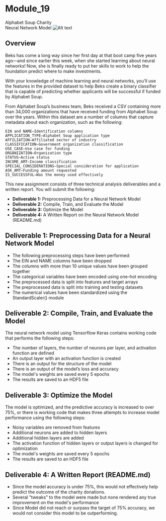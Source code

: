 # Module_19
Alphabet Soup Charity<br>
Neural Network Model
![Alt text]()
## Overview
Beks has come a long way since her first day at that boot camp five years ago—and since earlier this week, when she started learning about neural networks! Now, she is finally ready to put her skills to work to help the foundation predict where to make investments.

With your knowledge of machine learning and neural networks, you’ll use the features in the provided dataset to help Beks create a binary classifier that is capable of predicting whether applicants will be successful if funded by Alphabet Soup.

From Alphabet Soup’s business team, Beks received a CSV containing more than 34,000 organizations that have received funding from Alphabet Soup over the years. Within this dataset are a number of columns that capture metadata about each organization, such as the following:

    EIN and NAME—Identification columns
    APPLICATION_TYPE—Alphabet Soup application type
    AFFILIATION—Affiliated sector of industry
    CLASSIFICATION—Government organization classification
    USE_CASE—Use case for funding
    ORGANIZATION—Organization type
    STATUS—Active status
    INCOME_AMT—Income classification
    SPECIAL_CONSIDERATIONS—Special consideration for application
    ASK_AMT—Funding amount requested
    IS_SUCCESSFUL—Was the money used effectively

This new assignment consists of three technical analysis deliverables and a written report. You will submit the following:
  - **Deliverable 1:** Preprocessing Data for a Neural Network Model
  - **Deliverable 2:** Compile, Train, and Evaluate the Model
  - **Deliverable 3:** Optimize the Model
  - **Deliverable 4:** A Written Report on the Neural Network Model (README.md)

  
## Deliverable 1: Preprocessing Data for a Neural Network Model
  - The following preprocessing steps have been performed:
  - The EIN and NAME columns have been dropped 
  - The columns with more than 10 unique values have been grouped together 
  - The categorical variables have been encoded using one-hot encoding 
  - The preprocessed data is split into features and target arrays 
  - The preprocessed data is split into training and testing datasets 
  - The numerical values have been standardized using the StandardScaler() module

## Deliverable 2: Compile, Train, and Evaluate the Model
The neural network model using Tensorflow Keras contains working code that performs the following steps:
  - The number of layers, the number of neurons per layer, and activation function are defined
  - An output layer with an activation function is created 
  - There is an output for the structure of the model 
  - There is an output of the model’s loss and accuracy 
  - The model's weights are saved every 5 epochs 
  - The results are saved to an HDF5 file 

## Deliverable 3: Optimize the Model
The model is optimized, and the predictive accuracy is increased to over 75%, or there is working code that makes three attempts to increase model performance using the following steps:
   - Noisy variables are removed from features 
   - Additional neurons are added to hidden layers 
   - Additional hidden layers are added 
   - The activation function of hidden layers or output layers is changed for optimization 
   - The model's weights are saved every 5 epochs 
   - The results are saved to an HDF5 file 

## Deliverable 4: A Written Report (README.md)
- Since the model accuracy is under 75%, this would not effectively help predict the outcome of the charity donations.
- Several "tweaks" to the model were made but none rendered any true improvement on the model's performance
- Since Model did not reach or surpass the target of 75% accuracy, we would not consider this model to be outperforming.
